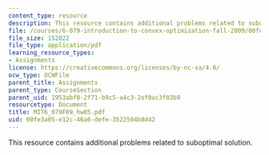 ```yaml
---
content_type: resource
description: This resource contains additional problems related to suboptimal solution.
file: /courses/6-079-introduction-to-convex-optimization-fall-2009/00fe3a05e12c46a6defe3522504b8d42_MIT6_079F09_hw05.pdf
file_size: 152822
file_type: application/pdf
learning_resource_types:
- Assignments
license: https://creativecommons.org/licenses/by-nc-sa/4.0/
ocw_type: OCWFile
parent_title: Assignments
parent_type: CourseSection
parent_uid: 1953abf8-2f71-b9c5-a4c3-2ef0ac3f03b9
resourcetype: Document
title: MIT6_079F09_hw05.pdf
uid: 00fe3a05-e12c-46a6-defe-3522504b8d42
---
```

This resource contains additional problems related to suboptimal solution.